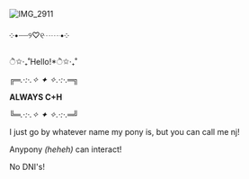 ![IMG_2911](https://github.com/user-attachments/assets/c8970101-0ce3-4456-9d9c-2467cc0dc1f2)


༶•┈┈୨♡୧┈┈•༶

ੈ✩‧₊˚Hello!*ੈ✩‧₊˚

╔═*.·:·.✧ ✦ ✧.·:·.*═╗

**ALWAYS C+H**

╚═*.·:·.✧ ✦ ✧.·:·.*═╝

I just go by whatever name my pony is, but you can call me nj!

Anypony *(heheh)* can interact!

No DNI's!
